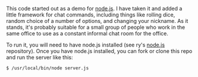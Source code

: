 This code started out as a demo for [node.js](http://tinyclouds.org/node "Node
JS").  I have taken it and added a little framework for chat commands,
including things like rolling dice, random choice of a number of options, and
changing your nickname. As it stands, it's probably suitable for a small group 
of people who work in the same office to use as a constant informal chat room 
for the office.  

To run it, you will need to have node.js installed 
(see ry's [node.js](http://github.com/ry/node) repository).  Once you have
node.js installed, you can fork or clone this repo and run the server like
this:

`$ /usr/local/bin/node server.js`
